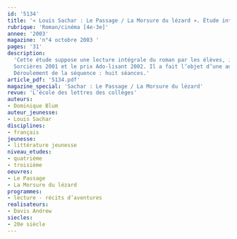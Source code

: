 ```yaml
---
id: '5134'
title: '« Louis Sachar : Le Passage / La Morsure du lézard ». Étude intégrale (séquence)'
rubrique: 'Roman/cinéma [4e-3e]'
annee: '2003'
magazine: 'n°4 octobre 2003 '
pages: '31'
description: 
  'Cette étude suppose une lecture intégrale du roman par les élèves, invités ici à une relecture : le livre de Louis Sachar passionne tous les lecteurs, même les plus rétifs… En revanche, sa complexité les empêche souvent de saisir toute la richesse de son réseau de correspondances. Une relecture permet de clarifier le contenu de ce livre plébiscité par les jeunes et la critique. En France, cet ouvrage a obtenu de nombreux prix – notamment le prix Millepages de Vincennes, le prix Lecture jeunesse 2000, le prix
  Sorcières 2001 et le prix Ado-lisant 2002. Il a fait l’objet d’une adaptation cinématographique, intitulée « La Morsure du lézard », par le réalisateur Andrew Davis d’après un scénario de Louis Sachar.
  Déroulement de la séquence : huit séances.'
article_pdf: '5134.pdf'
magazine_special: 'Sachar : Le Passage / La Morsure du lézard'
revue: 'L’école des lettres des collèges'
auteurs:
- Dominique Blum
auteur_jeunesse:
- Louis Sachar
disciplines:
- français
jeunesse:
- littérature jeunesse
niveau_etudes:
- quatrième
- troisième
oeuvres:
- Le Passage
- La Morsure du lézard
programmes:
- lecture - récits d’aventures
realisateurs:
- Davis Andrew
siecles:
- 20e siècle
---
```

